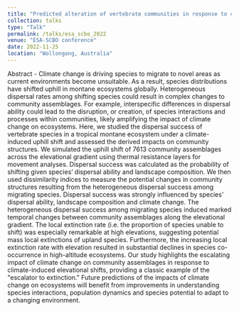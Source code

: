 ```yaml
---
title: "Predicted alteration of vertebrate communities in response to climate-induced elevational shifts"
collection: talks
type: "Talk"
permalink: /talks/esa_scbo_2022
venue: "ESA-SCBO conference"
date: 2022-11-25
location: "Wollongong, Australia"
---
```

Abstract - Climate change is driving species to migrate to novel areas as current environments become unsuitable. As a result, species distributions have shifted uphill in montane ecosystems globally. Heterogeneous dispersal rates among shifting species could result in complex changes to community assemblages. For example, interspecific differences in dispersal ability could lead to the disruption, or creation, of species interactions and processes within communities, likely amplifying the impact of climate change on ecosystems. Here, we studied the dispersal success of vertebrate species in a tropical montane ecosystem under a climate-induced uphill shift and assessed the derived impacts on community structures. We simulated the uphill shift of 7613 community assemblages across the elevational gradient using thermal resistance layers for movement analyses. Dispersal success was calculated as the probability of shifting given species’ dispersal ability and landscape composition. We then used dissimilarity indices to measure the potential changes in community structures resulting from the heterogeneous dispersal success among migrating species. Dispersal success was strongly influenced by species’ dispersal ability, landscape composition and climate change. The heterogeneous dispersal success among migrating species induced marked temporal changes between community assemblages along the elevational gradient. The local extinction rate (i.e. the proportion of species unable to shift) was especially remarkable at high elevations, suggesting potential mass local extinctions of upland species. Furthermore, the increasing local extinction rate with elevation resulted in substantial declines in species co-occurrence in high-altitude ecosystems. Our study highlights the escalating impact of climate change on community assemblages in response to climate-induced elevational shifts, providing a classic example of the "escalator to extinction." Future predictions of the impacts of climate change on ecosystems will benefit from improvements in understanding species interactions, population dynamics and species potential to adapt to a changing environment.
